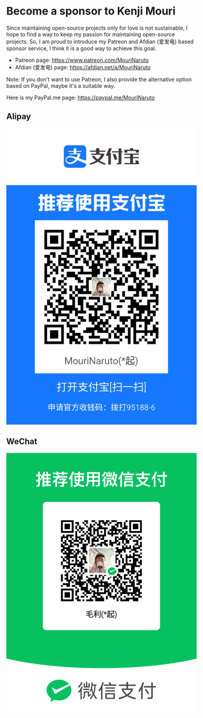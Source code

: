 ﻿# Become a sponsor to Kenji Mouri

Since maintaining open-source projects only for love is not sustainable, I hope
to find a way to keep my passion for maintaining open-source projects. So, I am
proud to introduce my Patreon and Afdian (爱发电) based sponsor service, I think
it is a good way to achieve this goal.

- Patreon page: https://www.patreon.com/MouriNaruto
- Afdian (爱发电) page: https://afdian.net/a/MouriNaruto

Note: If you don't want to use Patreon, I also provide the alternative option
based on PayPal, maybe it's a suitable way.

Here is my PayPal.me page: https://paypal.me/MouriNaruto

## Alipay

![Alipay QR Code Image](Alipay.jpg)

## WeChat

![WeChat QR Code Image](WeChat.png)
